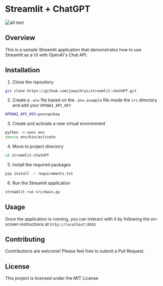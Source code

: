 # Streamlit + ChatGPT

![alt text](https://github.com/joeychrys/streamlit-chatGPT/blob/master/application_image.jpg?raw=true)
## Overview

This is a sample Streamlit application that demonstrates how to use Streamlit as a UI with OpenAI's Chat API.

## Installation

1. Clone the repository

```bash
git clone https://github.com/joeychrys/streamlit-chatGPT.git
```

2. Create a `.env` file based on the `.env.example` file inside the `src` directory and add your `OPENAI_API_KEY`

```bash
OPENAI_API_KEY=yourapikey
```

3. Create and activate a new virtual environment

```bash
python -m venv env
source env/bin/activate
```
4. Move to project directory

```bash
cd streamlit-chatGPT
```

5. Install the required packages

```bash
pip install -r requirements.txt
```

6. Run the Streamlit application

```bash
streamlit run src/main.py
```

## Usage

Once the application is running, you can interact with it by following the on-screen instructions at `http://localhost:8501`

## Contributing

Contributions are welcome! Please feel free to submit a Pull Request.

## License

This project is licensed under the MIT License
